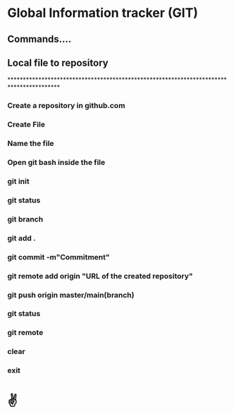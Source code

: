 <h1>Global Information tracker (GIT)</h1>
<h2>Commands....</h2>
<h2>Local file to repository</h2>
****************************************************************************************
<h3>Create a repository in github.com</h3>
<h3>Create File</h3>
<h3>Name the file</h3>
<h3>Open git bash inside the file</h3>
<h3>git init</h3>
<h3>git status</h3>
<h3>git branch</h3>
<h3>git add .</h3>
<h3>git commit -m"Commitment"</h3>
<h3>git remote add origin "URL of the created repository"</h3>
<h3>git push origin master/main(branch)</h3>
<h3>git status</h3>
<h3>git remote</h3>
<h3>clear</h3>
<h3>exit</h3>

<h1>✌</h1>
